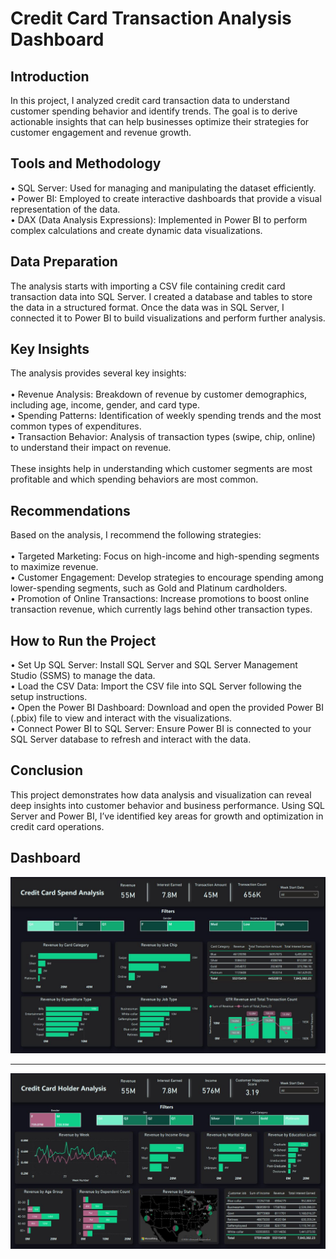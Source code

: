 <h1> Credit Card Transaction Analysis Dashboard </h1> 
<h2>Introduction</h2>
In this project, I analyzed credit card transaction data to understand customer spending behavior and identify trends. The goal is to derive actionable insights that can help businesses optimize their strategies for customer engagement and revenue growth.

<h2>Tools and Methodology</h2>
• SQL Server: Used for managing and manipulating the dataset efficiently.<br>
• Power BI: Employed to create interactive dashboards that provide a visual representation of the data.<br>
• DAX (Data Analysis Expressions): Implemented in Power BI to perform complex calculations and create dynamic data visualizations.

<h2>Data Preparation</h2>
The analysis starts with importing a CSV file containing credit card transaction data into SQL Server. I created a database and tables to store the data in a structured format. Once the data was in SQL Server, I connected it to Power BI to build visualizations and perform further analysis.

<h2>Key Insights</h2>
The analysis provides several key insights:<br>
<br>
• Revenue Analysis: Breakdown of revenue by customer demographics, including age, income, gender, and card type.<br>
• Spending Patterns: Identification of weekly spending trends and the most common types of expenditures.<br>
• Transaction Behavior: Analysis of transaction types (swipe, chip, online) to understand their impact on revenue.<br>
<br>
These insights help in understanding which customer segments are most profitable and which spending behaviors are most common.

<h2>Recommendations</h2>
Based on the analysis, I recommend the following strategies:<br>
<br>
• Targeted Marketing: Focus on high-income and high-spending segments to maximize revenue.<br>
• Customer Engagement: Develop strategies to encourage spending among lower-spending segments, such as Gold and Platinum cardholders.<br>
• Promotion of Online Transactions: Increase promotions to boost online transaction revenue, which currently lags behind other transaction types.

<h2>How to Run the Project</h2>
• Set Up SQL Server: Install SQL Server and SQL Server Management Studio (SSMS) to manage the data.<br>
• Load the CSV Data: Import the CSV file into SQL Server following the setup instructions.<br>
• Open the Power BI Dashboard: Download and open the provided Power BI (.pbix) file to view and interact with the visualizations.<br>
• Connect Power BI to SQL Server: Ensure Power BI is connected to your SQL Server database to refresh and interact with the data.<br>

<h2>Conclusion</h2>
This project demonstrates how data analysis and visualization can reveal deep insights into customer behavior and business performance. Using SQL Server and Power BI, I’ve identified key areas for growth and optimization in credit card operations.

<h2>Dashboard</h2>
<img src="Credit Card Spending Analysis.JPG">
<hr>
<img src="Credit Card Holder Analysis.JPG">
